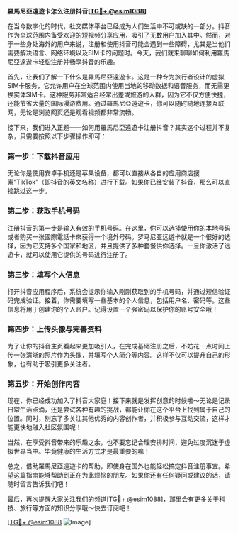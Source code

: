 **羅馬尼亞遠遊卡怎么注册抖音[[TG💪+ @esim1088](https://t.me/s/esim1088)]**

在当今数字化的时代，社交媒体平台已经成为人们生活中不可或缺的一部分。抖音作为全球范围内备受欢迎的短视频分享应用，吸引了无数用户加入其中。然而，对于一些身处海外的用户来说，注册和使用抖音可能会遇到一些障碍，尤其是当他们需要解决语言、网络环境以及SIM卡的问题时。今天，我们就来聊聊如何利用羅馬尼亞遠遊卡轻松注册并畅享抖音的乐趣。

首先，让我们了解一下什么是羅馬尼亞遠遊卡。这是一种专为旅行者设计的虚拟SIM卡服务，它允许用户在全球范围内使用当地的移动数据和语音服务，而无需更换实体SIM卡。这种服务非常适合经常出差或旅游的人群，因为它不仅方便快捷，还能节省大量的国际漫游费用。通过羅馬尼亞遠遊卡，你可以随时随地连接互联网，无论是浏览网页还是观看视频都非常流畅。

接下来，我们进入正题——如何用羅馬尼亞遠遊卡注册抖音？其实这个过程并不复杂，只需要按照以下步骤操作即可：

### 第一步：下载抖音应用

无论你是使用安卓手机还是苹果设备，都可以直接从各自的应用商店搜索“TikTok”（即抖音的英文名称）进行下载。如果你已经安装了抖音，那么可以直接跳过这一步。

### 第二步：获取手机号码

注册抖音的第一步是输入有效的手机号码。在这里，你可以选择使用你的本地号码或者购买一张國際電話卡來获得一个境外号码。罗马尼亚远遊卡就是一个很好的选择，因为它支持多个国家和地区，并且提供了多种套餐供你选择。一旦你激活了远遊卡，就可以使用它提供的号码进行注册了。

### 第三步：填写个人信息

打开抖音应用程序后，系统会提示你输入刚刚获取到的手机号码，并通过短信验证码完成验证。接着，你需要填写一些基本的个人信息，包括用户名、密码等。这些信息将用于创建你的个人账户。记得设置一个强密码以保护你的账号安全哦！

### 第四步：上传头像与完善资料

为了让你的抖音主页看起来更加吸引人，在完成基础注册之后，不妨花一点时间上传一张清晰的照片作为头像，并填写个人简介等内容。这样不仅可以提升自己的形象，也有助于吸引更多关注者。

### 第五步：开始创作内容

现在，你已经成功加入了抖音大家庭！接下来就是发挥创意的时候啦～无论是记录日常生活点滴，还是尝试各种有趣的挑战，都能让你在这个平台上找到属于自己的位置。同时，别忘了多关注其他优秀的内容创作者，并积极参与互动交流，这样才能更快地融入社区氛围呢！

当然，在享受抖音带来的乐趣之余，也不要忘记合理安排时间，避免过度沉迷于虚拟世界当中。毕竟健康的生活方式才是最重要的嘛！

总之，借助羅馬尼亞遠遊卡的帮助，即使身在国外也能轻松搞定抖音注册事宜。希望这篇指南能够帮助到正在为此烦恼的朋友。如果你还有任何疑问或建议的话，请随时留言告诉我们吧！

最后，再次提醒大家关注我们的频道[[TG💪+ @esim1088](https://t.me/s/esim1088)]，那里会有更多关于科技、旅行等方面的知识分享哦～快去订阅吧！

[[TG💪+ @esim1088](https://t.me/s/esim1088) ![Image](https://i.postimg.cc/4NQfJmqS/Snipaste-2025-05-13-00-14-12.png)]